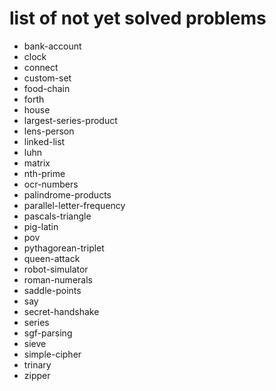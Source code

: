 # list of not yet solved problems

* bank-account
* clock
* connect
* custom-set
* food-chain
* forth
* house
* largest-series-product
* lens-person
* linked-list
* luhn
* matrix
* nth-prime
* ocr-numbers
* palindrome-products
* parallel-letter-frequency
* pascals-triangle
* pig-latin
* pov
* pythagorean-triplet
* queen-attack
* robot-simulator
* roman-numerals
* saddle-points
* say
* secret-handshake
* series
* sgf-parsing
* sieve
* simple-cipher
* trinary
* zipper
